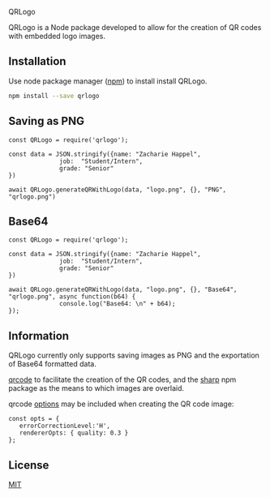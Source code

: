 QRLogo

QRLogo is a Node package developed to allow for the creation of QR codes with embedded logo images.


## Installation

Use node package manager ([npm](https://www.npmjs.com/get-npm)) to install  install QRLogo.

```bash
npm install --save qrlogo
```

## Saving as PNG

```node
const QRLogo = require('qrlogo');

const data = JSON.stringify({name: "Zacharie Happel",
              job:  "Student/Intern", 
              grade: "Senior"
})
 
await QRLogo.generateQRWithLogo(data, "logo.png", {}, "PNG", "qrlogo.png") 

```
## Base64 

```node
const QRLogo = require('qrlogo');

const data = JSON.stringify({name: "Zacharie Happel",
              job:  "Student/Intern", 
              grade: "Senior"
})
 
await QRLogo.generateQRWithLogo(data, "logo.png", {}, "Base64", "qrlogo.png", async function(b64) {
              console.log("Base64: \n" + b64);
}); 

```



## Information 
QRLogo currently only supports saving images as PNG and the exportation of Base64 formatted data. 

 [qrcode](https://www.npmjs.com/package/qrcode) to facilitate the creation of the QR codes, and the [sharp](https://www.npmjs.com/package/sharp) npm package as the means to which images are overlaid. 

qrcode [options](https://www.npmjs.com/package/qrcode#example-1)  may be included when creating the QR code image:

```node
const opts = {
   errorCorrectionLevel:'H',
   rendererOpts: { quality: 0.3 }
}; 

```
## License
[MIT](https://choosealicense.com/licenses/mit/)
